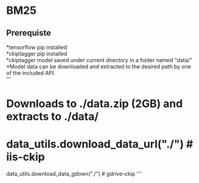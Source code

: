 # BM25

## Prerequiste
*tensorflow pip installed \
*ckiptagger pip installed \
*ckiptagger model saved under current directory in a folder named "data/" 
  *Model data can be downloaded and extracted to the desired path by one of the included API. \
'''
# Downloads to ./data.zip (2GB) and extracts to ./data/
# data_utils.download_data_url("./") # iis-ckip
data_utils.download_data_gdown("./") # gdrive-ckip
'''

  

